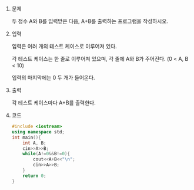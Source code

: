 1. 문제

   두 정수 A와 B를 입력받은 다음, A+B를 출력하는 프로그램을 작성하시오.

2. 입력

   입력은 여러 개의 테스트 케이스로 이루어져 있다.

   각 테스트 케이스는 한 줄로 이루어져 있으며, 각 줄에 A와 B가 주어진다. (0 < A, B < 10)

   입력의 마지막에는 0 두 개가 들어온다.

3. 출력

   각 테스트 케이스마다 A+B를 출력한다.

4. 코드

   ```c++
   #include <iostream>
   using namespace std;
   int main(){
       int A, B;
       cin>>A>>B;
       while(A!=0&&B!=0){
           cout<<A+B<<"\n";
           cin>>A>>B;
       }
       return 0;
   }
   ```

   